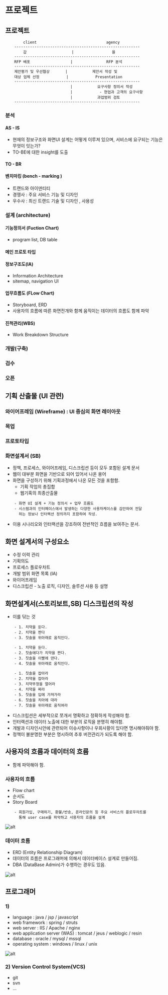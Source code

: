 프로젝트
========

## 프로젝트

```
        client                               agency
    --------------------------------------------------------    
        갑                    |                 을
    --------------------------------------------------------    
    RFP 배포                  |               RFP 분석
    --------------------------------------------------------    
    제안평가 및 우선협상       |           제안서 작성 및 
    대상 업체 선정            |            Presentation
    --------------------------------------------------------
                             |           요구사항 정의서 작성
                             |            - 현업과 고객의 요구사항
                             |           과업범위 검토
    --------------------------------------------------------
```



### 분석

#### AS - IS

* 현재의 정보구조와 화면UI 설계는 어떻게 이루져 있으며, 서비스에 요구되는 기능은 무엇이 잇는가?
* TO-BE에 대한 insight를 도출

#### TO - BR

#### 벤치마킹 (bench - marking )

* 트랜드와 아이덴티티
* 경쟁사 : 주요 서비스 기능 및 디자인 
* 우수사 : 최신 트랜드 기술 및 디자인 , 사용성

### 설계 (architecture)

#### 기능정의서 (Fuction Chart)

* program list, DB table

#### 메인 프로토 타입

#### 정보구조도(IA)

* Information Architecture
* sitemap, navigation UI

#### 업무흐름도 (FLow Chart)

* Storyboard, ERD 
* 사용자의 흐름에 따른 화면전개와 함께 움직이는 데이터의 흐름도 함께 파악

#### 진척관리(WBS) 
* Work Breakdown Structure


### 개발(구축)
### 검수
### 오픈   

## 기획 산출물 (UI 관련)

### 와이어프레임 (Wireframe) : UI 중심의 화면 레이아웃
### 목업 
### 프로토타입
### 화면설계서 (SB)

- 정책, 프로세스, 와이어프레임, 디스크립션 등이 모두 포함된 설계 문서
- 웹이 대부분 화면을 기반으로 되어 있어서 나온 용어 
- 화면을 구성하기 위해 기획과정에서 나온 모든 것을 포함함. 
    - 기획 작업의 총집합
    - 웹기혹의 최종산출물

```
    - 화면 UI 설계 + 기능 정의서 + 업무 흐름도
    - 시스템과의 인터페이스에서 발생하는 다양한 사용자케이스를 감안하여 전달  
      하는 정보나 인터랙션 정의까지 포함하여 작성.
```

- 이용 시나리오와 인터랙션을 강조하여 전반적인 흐름을 보여주는 문서.

## 화면 설계서의 구성요소

* 수정 이력 관리
* 기획의도 
* 프로세스 플로우차트 
* 개발 범위 화면 목록 (IA) 
* 와이어프레임
* 디스크립션 - 노출 로직, 디자인, 솔루션 사용 등 설명

## 화면설계서(스토리보트,SB) 디스크립션의 작성

* 이를 닦는 것

```
    - 1. 치약을 둔다.
    - 2. 치약을 짠다
    - 3. 칫솔을 위아래로 움직인다.
```

``` 
    - 1. 치약을 둔다.
    - 2. 칫솔에다가 치약을 짠다.
    - 3. 칫솔을 이빨에 댄다.
    - 4. 칫솔을 위아래로 움직인다.
```

```
    - 1. 칫솔을 잡아라
    - 2. 치약을 잡아라
    - 3. 치약뚜껑을 열어라
    - 4. 치약을 짜라
    - 5. 칫솔을 입에 가져가라
    - 6. 칫솔을 치아에 대라
    - 7. 칫솔을 위아래로 움직여라
```

* 디스크립션은 세부적으로 쪼개서 명확하고 정확하게 작성해야 함.
* 인터랙션과 데이터 노출에 대한 부분의 로직을 분명히 해야함.
* 개발과 디자인시안에 관련되어 이슈사항이나 우회사황이 있다면 명시해야줘야 함.
* 정책이 불분명한 부분은 명시하여 추후 버전관리가 되도록 해야 함.

## 사용자의 흐름과 데이터의 흐름

* 함께 파악해야 함.

### 사용자의 흐름

* Flow chart
* 순서도
* Story Board

```
    - 회원가입, 구매하기, 환불/반송, 온라인문의 등 주요 서비스의 플로우차트를
      통해 user case를 파악하고 사용자의 흐름을 설계
```

![alt](/assets/images/post/java/4.png)

### 데이터 흐름

* ERD (Entity Relationship Diagram)
* 데이터의 흐름은 프로그래머에 의해서 데이터베이스 설계로 만들어짐.
* DBA (DataBase Admin)가 수행하는 경우도 있음.

![alt](/assets/images/post/java/5.png)

## 프로그래머 

### 1)

* language : java / jsp / javascript
* web framework : spring / struts
* web server : IIS / Apache / nginx
* web application server (WAS) : tomcat / jeus / weblogic / resin
* database : oracle / mysql / mssql
* operating system : windows / linux / unix

![alt](/assets/images/post/java/6.png)


### 2) Version Control System(VCS)

* git
* svn
* ...


